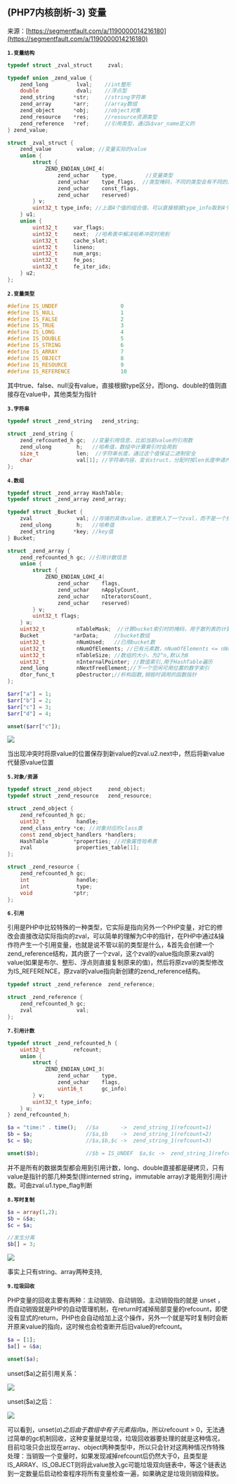 ## (PHP7内核剖析-3) 变量

来源：[https://segmentfault.com/a/1190000014216180](https://segmentfault.com/a/1190000014216180)

 **`1.变量结构`** 

```c
typedef struct _zval_struct     zval;

typedef union _zend_value {
    zend_long         lval;    //int整形
    double            dval;    //浮点型
    zend_string      *str;     //string字符串
    zend_array       *arr;     //array数组
    zend_object      *obj;     //object对象
    zend_resource    *res;     //resource资源类型
    zend_reference   *ref;     //引用类型，通过&$var_name定义的
} zend_value;

struct _zval_struct {
    zend_value        value; //变量实际的value
    union {
        struct {
            ZEND_ENDIAN_LOHI_4( 
                zend_uchar    type,         //变量类型
                zend_uchar    type_flags,  //类型掩码，不同的类型会有不同的几种属性，内存管理会用到
                zend_uchar    const_flags,
                zend_uchar    reserved)
        } v;
        uint32_t type_info; //上面4个值的组合值，可以直接根据type_info取到4个对应位置的值
    } u1;
    union {
        uint32_t     var_flags;
        uint32_t     next;  //哈希表中解决哈希冲突时用到   
        uint32_t     cache_slot;   
        uint32_t     lineno;    
        uint32_t     num_args;    
        uint32_t     fe_pos;  
        uint32_t     fe_iter_idx;
    } u2;
};
```


 **`2.变量类型`** 

```c
#define IS_UNDEF                    0
#define IS_NULL                     1
#define IS_FALSE                    2
#define IS_TRUE                     3
#define IS_LONG                     4
#define IS_DOUBLE                   5
#define IS_STRING                   6
#define IS_ARRAY                    7
#define IS_OBJECT                   8
#define IS_RESOURCE                 9
#define IS_REFERENCE                10
```

其中true、false、null没有value，直接根据type区分，而long、double的值则直接存在value中，其他类型为指针

 **`3.字符串`** 

```c
typedef struct _zend_string   zend_string;

struct _zend_string {
    zend_refcounted_h gc;  //变量引用信息，比如当前value的引用数
    zend_ulong        h;   //哈希值，数组中计算索引时会用到
    size_t            len;  //字符串长度，通过这个值保证二进制安全
    char              val[1]; //字符串内容，变长struct，分配时按len长度申请内存
};
```


 **`4.数组`** 

```c
typedef struct _zend_array HashTable;
typedef struct _zend_array zend_array;

typedef struct _Bucket {
    zval              val; //存储的具体value，这里嵌入了一个zval，而不是一个指针
    zend_ulong        h;   //哈希值
    zend_string      *key; //key值
} Bucket;

struct _zend_array {
    zend_refcounted_h gc; //引用计数信息
    union {
        struct {
            ZEND_ENDIAN_LOHI_4(
                zend_uchar    flags,
                zend_uchar    nApplyCount,
                zend_uchar    nIteratorsCount,
                zend_uchar    reserved)
        } v;
        uint32_t flags;
    } u;
    uint32_t          nTableMask;  //计算bucket索引时的掩码，用于散列表的计算nIndex==key->h|ht->nTableMask;
    Bucket           *arData;     //bucket数组
    uint32_t          nNumUsed;   //已用bucket数
    uint32_t          nNumOfElements; //已有元素数，nNumOfElements <= nNumUsed，因为删除的并不是直接从arData中移除
    uint32_t          nTableSize; //数组的大小，为2^n,默认为8
    uint32_t          nInternalPointer; //数值索引,用于HashTable遍历
    zend_long         nNextFreeElement;//下一个空闲可用位置的数字索引
    dtor_func_t       pDestructor;//析构函数,销毁时调用的函数指针
};
```

```php
$arr["a"] = 1;
$arr["b"] = 2;
$arr["c"] = 3;
$arr["d"] = 4;

unset($arr["c"]);
```

![][0]

当出现冲突时将原value的位置保存到新value的zval.u2.next中，然后将新value代替原value位置

 **`5.对象/资源`** 

```c
typedef struct _zend_object     zend_object;
typedef struct _zend_resource   zend_resource;

struct _zend_object {
    zend_refcounted_h gc;
    uint32_t          handle;
    zend_class_entry *ce; //对象对应的class类
    const zend_object_handlers *handlers;
    HashTable        *properties; //对象属性哈希表
    zval              properties_table[1];
};

struct _zend_resource {
    zend_refcounted_h gc;
    int               handle;
    int               type;
    void             *ptr;
};
```


 **`6.引用`** 

引用是PHP中比较特殊的一种类型，它实际是指向另外一个PHP变量，对它的修改会直接改动实际指向的zval，可以简单的理解为C中的指针，在PHP中通过&操作符产生一个引用变量，也就是说不管以前的类型是什么，&首先会创建一个zend_reference结构，其内嵌了一个zval，这个zval的value指向原来zval的value(如果是布尔、整形、浮点则直接复制原来的值)，然后将原zval的类型修改为IS_REFERENCE，原zval的value指向新创建的zend_reference结构。
```c
typedef struct _zend_reference  zend_reference;

struct _zend_reference {
    zend_refcounted_h gc;
    zval              val;
};
```


 **`7.引用计数`** 

```c
typedef struct _zend_refcounted_h {
    uint32_t         refcount;         
    union {
        struct {
            ZEND_ENDIAN_LOHI_3(
                zend_uchar    type,
                zend_uchar    flags,   
                uint16_t      gc_info)  
        } v;
        uint32_t type_info;
    } u;
} zend_refcounted_h;
```

```php
$a = "time:" . time();   //$a       ->  zend_string_1(refcount=1)
$b = $a;                 //$a,$b    ->  zend_string_1(refcount=2)
$c = $b;                 //$a,$b,$c ->  zend_string_1(refcount=3)

unset($b);               //$b = IS_UNDEF  $a,$c ->  zend_string_1(refcount=2)
```

并不是所有的数据类型都会用到引用计数，long、double直接都是硬拷贝，只有value是指针的那几种类型(除interned string，immutable array)才能用到引用计数。可由zval.u1.type_flag判断

 **`8.写时复制`** 

```php
$a = array(1,2);
$b = &$a;
$c = $a;

//发生分离
$b[] = 3;
```

![][1]

事实上只有string、array两种支持,

 **`9.垃圾回收`** 

PHP变量的回收主要有两种：主动销毁、自动销毁。主动销毁指的就是 unset ，而自动销毁就是PHP的自动管理机制，在return时减掉局部变量的refcount，即使没有显式的return，PHP也会自动给加上这个操作，另外一个就是写时复制时会断开原来value的指向，这时候也会检查断开后旧value的refcount。
```php
$a = [1];
$a[] = &$a;

unset($a);
```

unset($a)之前引用关系：

![][2]

unset($a)之后：

![][3]

可以看到，unset($a)之后由于数组中有子元素指向$a，所以refcount > 0，无法通过简单的gc机制回收，这种变量就是垃圾，垃圾回收器要处理的就是这种情况，目前垃圾只会出现在array、object两种类型中，所以只会针对这两种情况作特殊处理：当销毁一个变量时，如果发现减掉refcount后仍然大于0，且类型是IS_ARRAY、IS_OBJECT则将此value放入gc可能垃圾双向链表中，等这个链表达到一定数量后启动检查程序将所有变量检查一遍，如果确定是垃圾则销毁释放。

[0]: ./img/bV7Omn.png
[1]: ./img/bV7OiY.png
[2]: ./img/bV7Ojs.png
[3]: ./img/bV7Ojv.png
